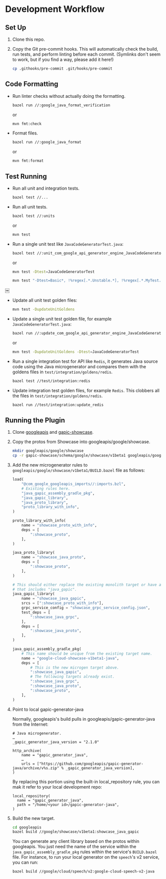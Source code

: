 # Development Workflow

## Set Up

1.  Clone this repo.

2.  Copy the Git pre-commit hooks. This will automatically check the build, run
    tests, and perform linting before each commit. (Symlinks don't seem to work,
    but if you find a way, please add it here!)

    ```sh
    cp .githooks/pre-commit .git/hooks/pre-commit
    ```

## Code Formatting

-   Run linter checks without actually doing the formatting.

    ```sh
    bazel run //:google_java_format_verification
    ```
    or
    ```sh
    mvn fmt:check
    ```

-   Format files.

    ```sh
    bazel run //:google_java_format
    ```
    or
    ```sh
    mvn fmt:format
    ```

## Test Running

-   Run all unit and integration tests.

    ```sh
    bazel test //...
    ```

-   Run all unit tests.

    ```sh
    bazel test //:units
    ```
    or
    ```sh
    mvn test
    ```

-   Run a single unit test like `JavaCodeGeneratorTest.java`:

    ```sh
    bazel test //:unit_com_google_api_generator_engine_JavaCodeGeneratorTest
    ```
    or
    ```sh
    mvn test -Dtest=JavaCodeGeneratorTest

    mvn test "-Dtest=Basic*, !%regex[.*.Unstable.*], !%regex[.*.MyTest.class#one.*|two.*], %regex[#fast.*|slow.*]"
    ```
￼
-   Update all unit test golden files:

    ```sh
    mvn test -DupdateUnitGoldens
    ```

-   Update a single unit test golden file, for example `JavaCodeGeneratorTest.java`:

    ```sh
    bazel run //:update_com_google_api_generator_engine_JavaCodeGeneratorTest
    ```
    or
    ```sh
    mvn test -DupdateUnitGoldens -Dtest=JavaCodeGeneratorTest
    ```

-   Run a single integration test for API like `Redis`, it generates Java source
    code using the Java microgenerator and compares them with the goldens files
    in `test/integration/goldens/redis`.

    ```sh
    bazel test //test/integration:redis
    ```

-   Update integration test golden files, for example `Redis`. This clobbers all the
    files in `test/integration/goldens/redis`.

    ```sh
    bazel run //test/integration:update_redis
    ```

## Running the Plugin

1. Clone [googleapis](https://github.com/googleapis/googleapis) and
    [gapic-showcase](https://github.com/googleapis/gapic-showcase/).

2. Copy the protos from Showcase into googleapis/google/showcase.

    ```sh
    mkdir googleapis/google/showcase
    cp -r gapic-showcase/schema/google/showcase/v1beta1 googleapis/google/showcase/v1beta1
    ```

3. Add the new microgenerator rules to
    `googleapis/google/showcase/v1beta1/BUILD.bazel` file as follows:

    ```python
    load(
        "@com_google_googleapis_imports//:imports.bzl",
        # Existing rules here.
        "java_gapic_assembly_gradle_pkg",
        "java_gapic_library",
        "java_proto_library",
        "proto_library_with_info",
    )

    proto_library_with_info(
        name = "showcase_proto_with_info",
        deps = [
            ":showcase_proto",
        ],
    )

    java_proto_library(
        name = "showcase_java_proto",
        deps = [
            ":showcase_proto",
        ],
    )

    # This should either replace the existing monolith target or have a unique name
    # that includes "java_gapic".
    java_gapic_library(
        name = "showcase_java_gapic",
        srcs = [":showcase_proto_with_info"],
        grpc_service_config = "showcase_grpc_service_config.json",
        test_deps = [
            ":showcase_java_grpc",
        ],
        deps = [
            ":showcase_java_proto",
        ],
    )

    java_gapic_assembly_gradle_pkg(
        # This name should be unique from the existing target name.
        name = "google-cloud-showcase-v1beta1-java",
        deps = [
            # This is the new microgen target above.
            ":showcase_java_gapic",
            # The following targets already exist.
            ":showcase_java_grpc",
            ":showcase_java_proto",
            ":showcase_proto",
        ],
    )
    ```

4. Point to local gapic-generator-java
   
   Normally, googleapis's build pulls in googleapis/gapic-generator-java from the
   Internet:

   ```
   # Java microgenerator.
   …
   _gapic_generator_java_version = "2.1.0"
   
   http_archive(
       name = "gapic_generator_java",
       …
       urls = ["https://github.com/googleapis/gapic-generator-java/archive/v%s.zip" % _gapic_generator_java_version],
   )
   ```

   By replacing this portion using the built-in local_repository rule, you can mak
   it refer to your local development repo:

   ```
   local_repository(
     name = "gapic_generator_java",
     path = "/home/<your id>/gapic-generator-java",
   )
   ```

5. Build the new target.

   ```sh
   cd googleapis
   bazel build //google/showcase/v1beta1:showcase_java_gapic
   ```
    
   You can generate any client library based on the protos within googleapis.
   You just need the name of the service within the `java_gapic_assembly_gradle_pkg`
   rules within the service's `BUILD.bazel` file.
   For instance, to run your local generator on the `speech`'s v2 service, you can
   run:
    
   ```
   bazel build //google/cloud/speech/v2:google-cloud-speech-v2-java
   ```



